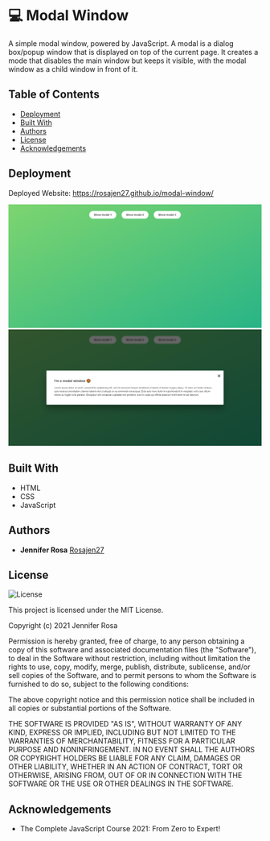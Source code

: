 # 💻 Modal Window

A simple modal window, powered by JavaScript. A modal is a dialog box/popup window that is displayed on top of the current page. It creates a mode that disables the main window but keeps it visible, with the modal window as a child window in front of it.


## Table of Contents
* [Deployment](#deployment)
* [Built With](#built-with)
* [Authors](#authors)
* [License](#license)
* [Acknowledgements](#acknowledgement)


## Deployment

Deployed Website: https://rosajen27.github.io/modal-window/

![one.png](./images/one.png)
![two.png](./images/two.png)


## Built With

* HTML
* CSS
* JavaScript

## Authors

  - **Jennifer Rosa**
    [Rosajen27](https://rosajen27.github.io/)


## License

![License](https://img.shields.io/badge/license-MIT%20License-blue.svg)

This project is licensed under the MIT License.

Copyright (c) 2021 Jennifer Rosa

Permission is hereby granted, free of charge, to any person obtaining a copy
of this software and associated documentation files (the "Software"), to deal
in the Software without restriction, including without limitation the rights
to use, copy, modify, merge, publish, distribute, sublicense, and/or sell
copies of the Software, and to permit persons to whom the Software is
furnished to do so, subject to the following conditions:

The above copyright notice and this permission notice shall be included in all
copies or substantial portions of the Software.

THE SOFTWARE IS PROVIDED "AS IS", WITHOUT WARRANTY OF ANY KIND, EXPRESS OR
IMPLIED, INCLUDING BUT NOT LIMITED TO THE WARRANTIES OF MERCHANTABILITY,
FITNESS FOR A PARTICULAR PURPOSE AND NONINFRINGEMENT. IN NO EVENT SHALL THE
AUTHORS OR COPYRIGHT HOLDERS BE LIABLE FOR ANY CLAIM, DAMAGES OR OTHER
LIABILITY, WHETHER IN AN ACTION OF CONTRACT, TORT OR OTHERWISE, ARISING FROM,
OUT OF OR IN CONNECTION WITH THE SOFTWARE OR THE USE OR OTHER DEALINGS IN THE
SOFTWARE.


## Acknowledgements

* The Complete JavaScript Course 2021: From Zero to Expert!
